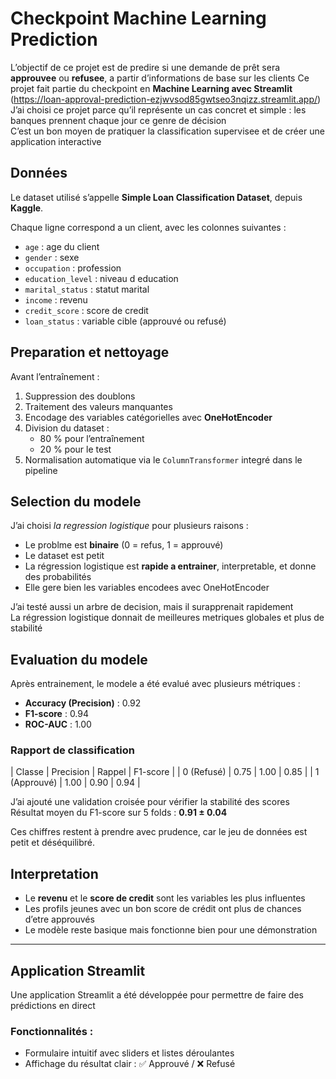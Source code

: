 # Checkpoint Machine Learning Prediction

L’objectif de ce projet est de predire si une demande de prêt sera **approuvee** ou **refusee**, a partir d’informations de base sur les clients
Ce projet fait partie du checkpoint en **Machine Learning avec Streamlit**
            (https://loan-approval-prediction-ezjwvsod85gwtseo3nqizz.streamlit.app/)
J’ai choisi ce projet parce qu’il représente un cas concret et simple : les banques prennent chaque jour ce genre de décision  
C’est un bon moyen de pratiquer la classification supervisee et de créer une application interactive

## Données
Le dataset utilisé s’appelle **Simple Loan Classification Dataset**, depuis **Kaggle**.

Chaque ligne correspond a un client, avec les colonnes suivantes :
- `age` : age du client  
- `gender` : sexe  
- `occupation` : profession  
- `education_level` : niveau d education  
- `marital_status` : statut marital  
- `income` : revenu  
- `credit_score` : score de credit  
- `loan_status` : variable cible (approuvé ou refusé)


## Preparation et nettoyage
Avant l’entraînement :
1. Suppression des doublons  
2. Traitement des valeurs manquantes  
3. Encodage des variables catégorielles avec **OneHotEncoder**  
4. Division du dataset :  
   - 80 % pour l’entraînement  
   - 20 % pour le test  
5. Normalisation automatique via le `ColumnTransformer` integré dans le pipeline


## Selection du modele
J’ai choisi *la regression logistique* pour plusieurs raisons :
- Le problme est **binaire** (0 = refus, 1 = approuvé)
- Le dataset est petit
- La régression logistique est **rapide a entrainer**, interpretable, et donne des probabilités
- Elle gere bien les variables encodees avec OneHotEncoder

J’ai testé aussi un arbre de decision, mais il surapprenait rapidement  
La régression logistique donnait de meilleures metriques globales et plus de stabilité

## Evaluation du modele
Après entrainement, le modele a été evalué avec plusieurs métriques :

- **Accuracy (Precision)** : 0.92  
- **F1-score** : 0.94  
- **ROC-AUC** : 1.00  

### Rapport de classification
| Classe | Precision | Rappel | F1-score |
| 0 (Refusé) | 0.75 | 1.00 | 0.85 |
| 1 (Approuvé) | 1.00 | 0.90 | 0.94 |

J’ai ajouté une validation croisée pour vérifier la stabilité des scores  
Résultat moyen du F1-score sur 5 folds : **0.91 ± 0.04**

Ces chiffres restent à prendre avec prudence, car le jeu de données est petit et déséquilibré.

## Interpretation
- Le **revenu** et le **score de credit** sont les variables les plus influentes  
- Les profils jeunes avec un bon score de crédit ont plus de chances d’etre approuvés  
- Le modèle reste basique mais fonctionne bien pour une démonstration

---

## Application Streamlit
Une application Streamlit a été développée pour permettre de faire des prédictions en direct

### Fonctionnalités :
- Formulaire intuitif avec sliders et listes déroulantes  
- Affichage du résultat clair : ✅ Approuvé / ❌ Refusé  

